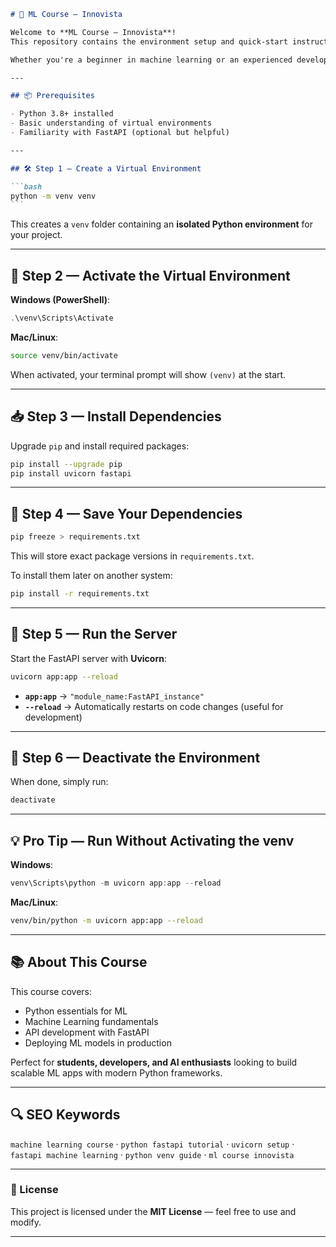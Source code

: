 ````markdown
# 🚀 ML Course — Innovista

Welcome to **ML Course — Innovista**!  
This repository contains the environment setup and quick-start instructions for building **Machine Learning applications** with **FastAPI**, **Uvicorn**, and Python 🐍.

Whether you're a beginner in machine learning or an experienced developer looking for a quick refresh, this guide will get your development environment up and running **in minutes**.

---

## 📦 Prerequisites

- Python 3.8+ installed
- Basic understanding of virtual environments
- Familiarity with FastAPI (optional but helpful)

---

## 🛠 Step 1 — Create a Virtual Environment

```bash
python -m venv venv
```
````

This creates a `venv` folder containing an **isolated Python environment** for your project.

---

## 🔑 Step 2 — Activate the Virtual Environment

**Windows (PowerShell)**:

```powershell
.\venv\Scripts\Activate
```

**Mac/Linux**:

```bash
source venv/bin/activate
```

When activated, your terminal prompt will show `(venv)` at the start.

---

## 📥 Step 3 — Install Dependencies

Upgrade `pip` and install required packages:

```bash
pip install --upgrade pip
pip install uvicorn fastapi
```

---

## 📜 Step 4 — Save Your Dependencies

```bash
pip freeze > requirements.txt
```

This will store exact package versions in `requirements.txt`.

To install them later on another system:

```bash
pip install -r requirements.txt
```

---

## 🚀 Step 5 — Run the Server

Start the FastAPI server with **Uvicorn**:

```bash
uvicorn app:app --reload
```

- **`app:app`** → `"module_name:FastAPI_instance"`
- **`--reload`** → Automatically restarts on code changes (useful for development)

---

## 📴 Step 6 — Deactivate the Environment

When done, simply run:

```bash
deactivate
```

---

## 💡 Pro Tip — Run Without Activating the venv

**Windows**:

```powershell
venv\Scripts\python -m uvicorn app:app --reload
```

**Mac/Linux**:

```bash
venv/bin/python -m uvicorn app:app --reload
```

---

## 📚 About This Course

This course covers:

- Python essentials for ML
- Machine Learning fundamentals
- API development with FastAPI
- Deploying ML models in production

Perfect for **students, developers, and AI enthusiasts** looking to build scalable ML apps with modern Python frameworks.

---

## 🔍 SEO Keywords

`machine learning course` · `python fastapi tutorial` · `uvicorn setup` · `fastapi machine learning` · `python venv guide` · `ml course innovista`

---

### 📄 License

This project is licensed under the **MIT License** — feel free to use and modify.

---
